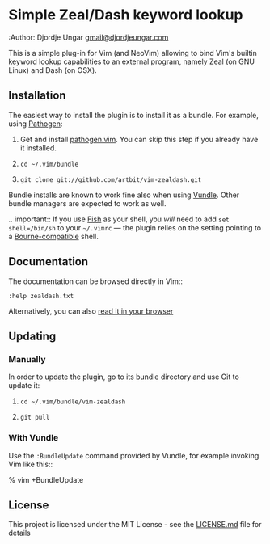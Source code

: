 # Simple Zeal/Dash keyword lookup
:Author: Djordje Ungar <gmail@djordjeungar.com>

This is a simple plug-in for Vim (and NeoVim) allowing to bind Vim's
builtin keyword lookup capabilities to an external program, namely Zeal
(on GNU Linux) and Dash (on OSX).


## Installation

The easiest way to install the plugin is to install it as a bundle.
For example, using [Pathogen](https://github.com/tpope/vim-pathogen):

1. Get and install [pathogen.vim](https://github.com/tpope/vim-pathogen). You can skip this step
   if you already have it installed.

2. ``cd ~/.vim/bundle``

3. ``git clone git://github.com/artbit/vim-zealdash.git``

Bundle installs are known to work fine also when using [Vundle](https://github.com/gmarik/vundle). Other
bundle managers are expected to work as well.

.. important:: If you use [Fish](http://fishshell.com/) as your shell, you *will* need to add
   ``set shell=/bin/sh`` to your ``~/.vimrc`` — the plugin relies on the
   setting pointing to a [Bourne-compatible](https://en.wikipedia.org/wiki/Bourne_shell) shell.

## Documentation

The documentation can be browsed directly in Vim::

    :help zealdash.txt

Alternatively, you can also [read it in your browser](doc/zealdash.txt)


## Updating

### Manually

In order to update the plugin, go to its bundle directory and use
Git to update it:

1. ``cd ~/.vim/bundle/vim-zealdash``

2. ``git pull``


### With Vundle

Use the ``:BundleUpdate`` command provided by Vundle, for example invoking
Vim like this::

  % vim +BundleUpdate

## License

This project is licensed under the MIT License - see the [LICENSE.md](LICENSE.md) file for details

